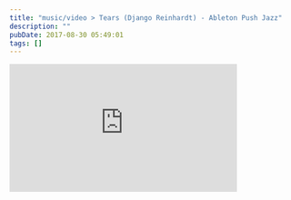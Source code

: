 ```yaml
---
title: "music/video > Tears (Django Reinhardt) - Ableton Push Jazz"
description: ""
pubDate: 2017-08-30 05:49:01
tags: []
---
```


<iframe width="400" height="225" src="https://www.youtube.com/embed/DipzN1g4_3o" frameborder="0" allow="accelerometer; autoplay; clipboard-write; encrypted-media; gyroscope; picture-in-picture" allowfullscreen></iframe>